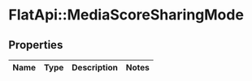 # FlatApi::MediaScoreSharingMode

## Properties
Name | Type | Description | Notes
------------ | ------------- | ------------- | -------------


